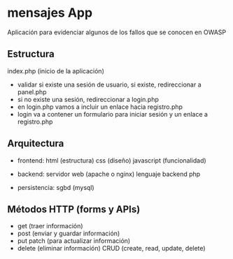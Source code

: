 # mensajes App

Aplicación para evidenciar algunos de los fallos que se conocen en OWASP


## Estructura

index.php (inicio de la aplicación)
- validar si existe una sesión de usuario, si existe, redireccionar a panel.php
- si no existe una sesión, redireccionar a login.php
- en login.php vamos a incluir un enlace hacia registro.php
- login va a contener un formulario para iniciar sesión y un enlace a registro.php

## Arquitectura

- frontend: 
html (estructura)
css (diseño)
javascript (funcionalidad)

- backend:
servidor web (apache o nginx)
lenguaje backend php

- persistencia:
sgbd (mysql) 

## Métodos HTTP (forms y APIs)

- get (traer información)
- post (enviar y guardar información)
- put patch (para actualizar información)
- delete (eliminar información)
CRUD (create, read, update, delete)
